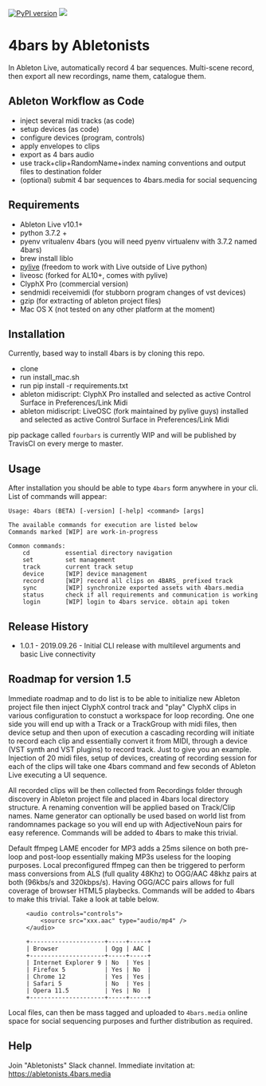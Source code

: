 [![PyPI version](https://badge.fury.io/py/fourbars.svg)](https://badge.fury.io/py/fourbars)  ![](https://api.travis-ci.com/styk-tv/4bars.svg)

# 4bars by Abletonists
In Ableton Live, automatically record 4 bar sequences. Multi-scene record, then export all new recordings, name them, catalogue them.

## Ableton Workflow as Code
- inject several midi tracks (as code)
- setup devices (as code)
- configure devices (program, controls)
- apply envelopes to clips
- export as 4 bars audio
- use track+clip+RandomName+index naming conventions and output files to destination folder
- (optional) submit 4 bar sequences to 4bars.media for social sequencing

## Requirements
- Ableton Live v10.1+
- python 3.7.2 +
- pyenv vritualenv 4bars (you will need pyenv virtualenv with 3.7.2 named 4bars)
- brew install liblo 
- [pylive](https://github.com/ideoforms/pylive) (freedom to work with Live outside of Live python)
- liveosc (forked for AL10+, comes with pylive)
- ClyphX Pro (commercial version)
- sendmidi receivemidi (for stubborn program changes of vst devices)
- gzip (for extracting of ableton project files)
- Mac OS X (not tested on any other platform at the moment)

## Installation

Currently, based way to install 4bars is by cloning this repo.

- clone 
- run install_mac.sh
- run pip install -r requirements.txt
- ableton midiscript: ClyphX Pro installed and selected as active Control Surface in Preferences/Link Midi
- ableton midiscript: LiveOSC (fork maintained by pylive guys) installed and selected as active Control Surface in Preferences/Link Midi 

pip package called `fourbars` is currently WIP and will be published by TravisCI on every merge to master.

## Usage

After installation you should be able to type `4bars` form anywhere in your cli.
List of commands will appear:

```$xslt
Usage: 4bars (BETA) [-version] [-help] <command> [args]

The available commands for execution are listed below
Commands marked [WIP] are work-in-progress

Common commands:
    cd          essential directory navigation
    set         set management
    track       current track setup
    device      [WIP] device management
    record      [WIP] record all clips on 4BARS_ prefixed track
    sync        [WIP] synchronize exported assets with 4bars.media
    status      check if all requirements and communication is working
    login       [WIP] login to 4bars service. obtain api token
```
## Release History

- 1.0.1 - 2019.09.26 - Initial CLI release with multilevel arguments and basic Live connectivity

## Roadmap for version 1.5

Immediate roadmap and to do list is to be able to initialize new Ableton project file then inject ClyphX control track and "play" ClyphX clips in various configuration to constuct a workspace for loop recording. One one side you will end up with a Track or a TrackGroup with midi files, then device setup and then upon of execution a cascading recording will initiate to record each clip and essentially convert it from MIDI, through a device (VST synth and VST plugins) to record track. Just to give you an example. Injection of 20 midi files, setup of devices, creating of recording session for each of the clips will take one 4bars command and few seconds of Ableton Live executing a UI sequence. 

All recorded clips will be then collected from Recordings folder through discovery in Ableton project file and placed in 4bars local directory structure. A renaming convention will be applied based on Track/Clip names. Name generator can optionally be used based on world list from randomnames package so you will end up with AdjectiveNoun pairs for easy reference. Commands will be added to 4bars to make this trivial.

Default ffmpeg LAME encoder for MP3 adds a 25ms silence on both pre-loop and post-loop essentially making MP3s useless for the looping purposes. Local preconfigured ffmpeg can then be triggered to perform mass conversions from ALS (full quality 48Khz) to OGG/AAC 48khz pairs at both (96kbs/s and 320kbps/s). Having OGG/ACC pairs allows for full coverage of browser HTML5 playbecks. Commands will be added to 4bars to make this trivial. Take a look at table below.

```$xslt
     <audio controls="controls">
         <source src="xxx.aac" type="audio/mp4" />
     </audio>

     +---------------------+-----+-----+
     | Browser             | Ogg | AAC |
     +---------------------+-----+-----+
     | Internet Explorer 9 | No  | Yes |
     | Firefox 5           | Yes | No  |
     | Chrome 12           | Yes | Yes |
     | Safari 5            | No  | Yes |
     | Opera 11.5          | Yes | No  |
     +---------------------+-----+-----+
```

Local files, can then be mass tagged and uploaded to `4bars.media` online space for social sequencing purposes and further distribution as required.

## Help
Join "Abletonists" Slack channel. Immediate invitation at: https://abletonists.4bars.media
